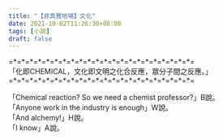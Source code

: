 ```yaml
---
title: "【非真實地場】文化"
date: 2021-10-02T11:26:30+08:00
tags: [小說]
draft: false
---
```



=\*=\*=\*=\*=\*=\*=\*=\*=\*=\*=\*=\*=\*=\*=\*=\*=\*=\*=\*=\*=\*=\*=  
「化即CHEMICAL，文化即文明之化合反應，眾分子間之反應。」  
=\*=\*=\*=\*=\*=\*=\*=\*=\*=\*=\*=\*=\*=\*=\*=\*=\*=\*=\*=\*=\*=\*=  

「Chemical reaction? So we need a chemist professor?」B說。   
「Anyone work in the industry is enough」W說。  
「And alchemy!」H說。  
「I know」A說。  